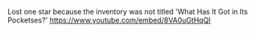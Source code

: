Lost one star because the inventory was not titled 'What Has It Got in Its Pocketses?' https://www.youtube.com/embed/8VA0uGtHqQI
